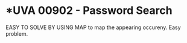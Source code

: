 # *UVA 00902 - Password Search 
EASY TO SOLVE BY USING MAP to map the appearing occureny. Easy problem.
